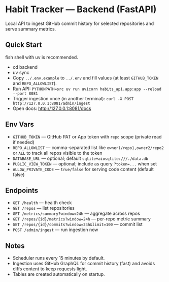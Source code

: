 # Habit Tracker — Backend (FastAPI)

Local API to ingest GitHub commit history for selected repositories and serve summary metrics.

## Quick Start

fish shell with uv is recommended.

- cd backend
- uv sync
- Copy `../.env.example` to `../.env` and fill values (at least `GITHUB_TOKEN` and `REPO_ALLOWLIST`).
- Run API: `PYTHONPATH=src uv run uvicorn habits_api.app:app --reload --port 8081`
- Trigger ingestion once (in another terminal): `curl -X POST http://127.0.0.1:8081/admin/ingest`
- Open docs: http://127.0.0.1:8081/docs

## Env Vars

- `GITHUB_TOKEN` — GitHub PAT or App token with `repo` scope (private read if needed)
- `REPO_ALLOWLIST` — comma-separated list like `owner1/repo1,owner2/repo2` or `ALL` to track all repos visible to the token
- `DATABASE_URL` — optional; default `sqlite+aiosqlite:///./data.db`
- `PUBLIC_VIEW_TOKEN` — optional; include as query `?token=...` when set
- `ALLOW_PRIVATE_CODE` — `true/false` for serving code content (default false)

## Endpoints

- `GET /health` — health check
- `GET /repos` — list repositories
- `GET /metrics/summary?window=24h` — aggregate across repos
- `GET /repos/{id}/metrics?window=24h` — per-repo metric summary
- `GET /repos/{id}/commits?window=24h&limit=100` — commit list
- `POST /admin/ingest` — run ingestion now

## Notes

- Scheduler runs every 15 minutes by default.
- Ingestion uses GitHub GraphQL for commit history (fast) and avoids diffs content to keep requests light.
- Tables are created automatically on startup.
